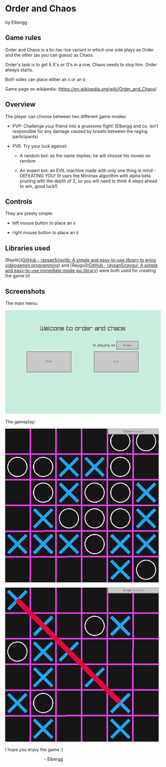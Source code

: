 # Order and Chaos

by Elbergg

## Game rules

Order and Chaos is a tic-tac-toe variant in which one side plays as Order and the other (as you can guess) as Chaos.

Order's task is to get 5 X's or O's in a row, Chaos needs to stop him. Order always starts.

Both sides can place either an `X` or an `O`

Game page on wikipedia: (https://en.wikipedia.org/wiki/Order_and_Chaos)

## Overview

The player can choose between two different game modes:

- PVP: Challenge your friend into a gruesome fight! (Elbergg and co. isn't responsible for any damage caused by brawls between the raging participants)

- PVE: Try your luck against:
  
  - A random bot: as the name implies, he will choose his moves on random
  
  - An expert bot: an EVIL machine made with only one thing in mind - DEFEATING YOU! (It uses the Minimax algorithm with alpha beta pruning with the depth of 3,  so you will need to think 4 steps ahead to win, good luck!)

## Controls

They are preety simple:

-  left mouse button to place an `X` 

- right mouse button to place an `O`

## Libraries used

[Raylib]([GitHub - raysan5/raylib: A simple and easy-to-use library to enjoy videogames programming](https://github.com/raysan5/raylib)) and [Raygui]([GitHub - raysan5/raygui: A simple and easy-to-use immediate-mode gui library](https://github.com/raysan5/raygui)) were both used for creating the game UI

## Screenshots

The main menu:

![](assets/2025-03-03-22-10-01-image.png)

The gameplay:

![](assets/2025-03-03-22-13-14-image.png)

![](assets/2025-03-03-22-17-08-image.png)

I hope you enjoy the game :)

                                - Elbergg
